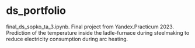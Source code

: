 # ds_portfolio
final_ds_sopko_ta_3.ipynb.  Final project from Yandex.Practicum 2023. Prediction of the temperature inside the ladle-furnace during steelmaking to reduce electricity consumption during arc heating.
